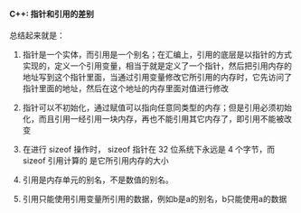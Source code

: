 #### C++: 指针和引用的差别

总结起来就是：

1. 指针是一个实体，而引用是一个别名；在汇编上，引用的底层是以指针的方式实现的，定义一个引用变量，相当于就是定义了一个指针，然后把引用内存的地址写到这个指针里面，当通过引用变量修改它所引用的内存时，它先访问了指针里面的地址，然后在这个地址的内存里面对值进行修改

2. 指针可以不初始化，通过赋值可以指向任意同类型的内存；但是引用必须初始化，而且引用一经引用一块内存，再也不能引用其它内存了，即引用不能被改变

3. 在进行 sizeof 操作时， sizeof 指针在 32 位系统下永远是 4 个字节，而 sizeof 引用计算的 是它所引用内存的大小

4. 引用是内存单元的别名，不是数值的别名。

5. 引用只能使用引用变量所引用的数据，例如b是a的别名，b只能使用a的数据